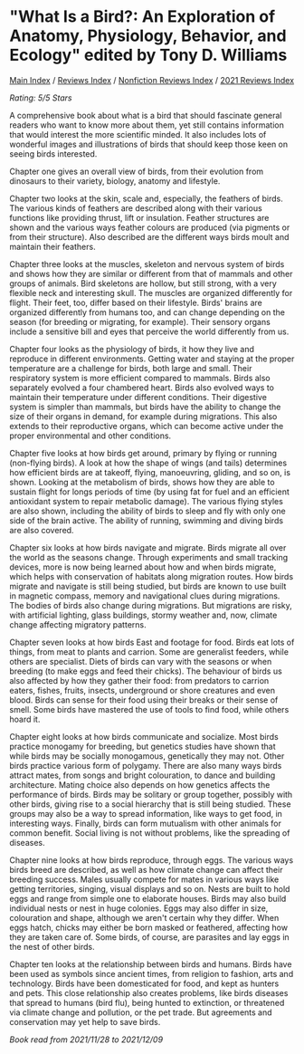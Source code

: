 # "What Is a Bird?: An Exploration of Anatomy, Physiology, Behavior, and Ecology" edited by Tony D. Williams

[Main Index](../../../README.md) / [Reviews Index](../../README.md) / [Nonfiction Reviews Index](../README.md) / [2021 Reviews Index](README.md)

*Rating: 5/5 Stars*

A comprehensive book about what is a bird that should fascinate general readers who want to know more about them, yet still contains information that would interest the more scientific minded. It also includes lots of wonderful images and illustrations of birds that should keep those keen on seeing birds interested.

Chapter one gives an overall view of birds, from their evolution from dinosaurs to their variety, biology, anatomy and lifestyle.

Chapter two looks at the skin, scale and, especially, the feathers of birds. The various kinds of feathers are described along with their various functions like providing thrust, lift or insulation. Feather structures are shown and the various ways feather colours are produced (via pigments or from their structure). Also described are the different ways birds moult and maintain their feathers.

Chapter three looks at the muscles, skeleton and nervous system of birds and shows how they are similar or different from that of mammals and other groups of animals. Bird skeletons are hollow, but still strong, with a very flexible neck and interesting skull. The muscles are organized differently for flight. Their feet, too, differ based on their lifestyle. Birds' brains are organized differently from humans too, and can change depending on the season (for breeding or migrating, for example). Their sensory organs include a sensitive bill and eyes that perceive the world differently from us.

Chapter four looks as the physiology of birds, it how they live and reproduce in different environments. Getting water and staying at the proper temperature are a challenge for birds, both large and small. Their respiratory system is more efficient compared to mammals. Birds also separately evolved a four chambered heart. Birds also evolved ways to maintain their temperature under different conditions. Their digestive system is simpler than mammals, but birds have the ability to change the size of their organs in demand, for example during migrations. This also extends to their reproductive organs, which can become active under the proper environmental and other conditions.

Chapter five looks at how birds get around, primary by flying or running (non-flying birds). A look at how the shape of wings (and tails) determines how efficient birds are at takeoff, flying, manoeuvring, gliding, and so on, is shown. Looking at the metabolism of birds, shows how they are able to sustain flight for longs periods of time (by using fat for fuel and an efficient antioxidant system to repair metabolic damage). The various flying styles are also shown, including the ability of birds to sleep and fly with only one side of the brain active. The ability of running, swimming and diving birds are also covered.

Chapter six looks at how birds navigate and migrate. Birds migrate all over the world as the seasons change. Through experiments and small tracking devices, more is now being learned about how and when birds migrate, which helps with conservation of habitats along migration routes. How birds migrate and navigate is still being studied, but birds are known to use built in magnetic compass, memory and navigational clues during migrations. The bodies of birds also change during migrations. But migrations are risky, with artificial lighting, glass buildings, stormy weather and, now, climate change affecting migratory patterns.

Chapter seven looks at how birds East and footage for food. Birds eat lots of things, from meat to plants and carrion. Some are generalist feeders, while others are specialist. Diets of birds can vary with the seasons or when breeding (to make eggs and feed their chicks). The behaviour of birds us also affected by how they gather their food: from predators to carrion eaters, fishes, fruits, insects, underground or shore creatures and even blood. Birds can sense for their food using their breaks or their sense of smell. Some birds have mastered the use of tools to find food, while others hoard it.

Chapter eight looks at how birds communicate and socialize. Most birds practice monogamy for breeding, but genetics studies have shown that while birds may be socially monogamous, genetically they may not. Other birds practice various form of polygamy. There are also many ways birds attract mates, from songs and bright colouration, to dance and building architecture. Mating choice also depends on how genetics affects the performance of birds. Birds may be solitary or group together, possibly with other birds, giving rise to a social hierarchy that is still being studied. These groups may also be a way to spread information, like ways to get food, in interesting ways. Finally, birds can form mutualism with other animals for common benefit. Social living is not without problems, like the spreading of diseases.

Chapter nine looks at how birds reproduce, through eggs. The various ways birds breed are described, as well as how climate change can affect their breeding success. Males usually compete for mates in various ways like getting territories, singing, visual displays and so on. Nests are built to hold eggs and range from simple one to elaborate houses. Birds may also build individual nests or nest in huge colonies. Eggs may also differ in size, colouration and shape, although we aren't certain why they differ. When eggs hatch, chicks may either be born masked or feathered, affecting how they are taken care of. Some birds, of course, are parasites and lay eggs in the nest of other birds.

Chapter ten looks at the relationship between birds and humans. Birds have been used as symbols since ancient times, from religion to fashion, arts and technology. Birds have been domesticated for food, and kept as hunters and pets. This close relationship also creates problems, like birds diseases that spread to humans (bird flu), being hunted to extinction, or threatened via climate change and pollution, or the pet trade. But agreements and conservation may yet help to save birds.

*Book read from 2021/11/28 to 2021/12/09*

